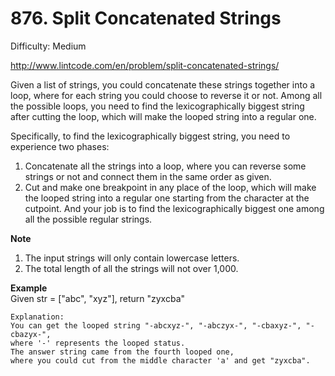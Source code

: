 # 876. Split Concatenated Strings

Difficulty: Medium

http://www.lintcode.com/en/problem/split-concatenated-strings/

Given a list of strings, you could concatenate these strings together into a loop, where for each string you could choose to reverse it or not. Among all the possible loops, you need to find the lexicographically biggest string after cutting the loop, which will make the looped string into a regular one.

Specifically, to find the lexicographically biggest string, you need to experience two phases:

1. Concatenate all the strings into a loop, where you can reverse some strings or not and connect them in the same order as given.
2. Cut and make one breakpoint in any place of the loop, which will make the looped string into a regular one starting from the character at the cutpoint. And your job is to find the lexicographically biggest one among all the possible regular strings.

**Note**  
1. The input strings will only contain lowercase letters.
2. The total length of all the strings will not over 1,000.

**Example**  
Given str = ["abc", "xyz"], return "zyxcba"
```
Explanation: 
You can get the looped string "-abcxyz-", "-abczyx-", "-cbaxyz-", "-cbazyx-", 
where '-' represents the looped status. 
The answer string came from the fourth looped one, 
where you could cut from the middle character 'a' and get "zyxcba".
```
